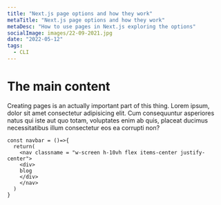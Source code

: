 ```yaml
---
title: "Next.js page options and how they work"
metaTitle: "Next.js page options and how they work"
metaDesc: "How to use pages in Next.js exploring the options"
socialImage: images/22-09-2021.jpg
date: "2022-05-12"
tags:
  - CLI
---
```


# The main content

Creating pages is an actually important part of this thing. Lorem ipsum, dolor sit amet consectetur adipisicing elit. Cum consequuntur asperiores natus qui iste aut quo totam, voluptates enim ab quis, placeat ducimus necessitatibus illum consectetur eos ea corrupti non?

```
const navbar = ()=>{
  return(
    <nav classname = "w-screen h-10vh flex items-center justify-center">
    <div>
    blog
    </div>
    </nav>
  )
}
```
